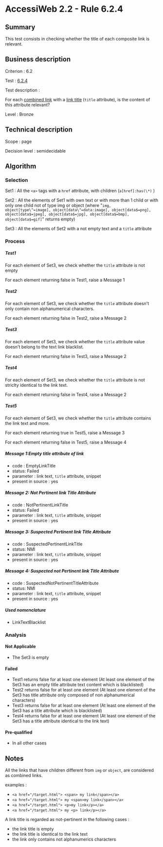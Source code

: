 # AccessiWeb 2.2 - Rule 6.2.4

## Summary

This test consists in checking whether the title of each composite link is relevant.

## Business description

Criterion : 6.2

Test : [6.2.4](http://accessiweb.org/index.php/accessiweb-22-english-version.html#test-6-2-4)

Test description :

For each [combined link](index.php/glossary-76.html#mLienComposite) with a [link title](index.php/glossary-76.html#mTitreLien) (`title` attribute), is the content of this attribute relevant?

Level : Bronze

## Technical description

Scope : page

Decision level :
semidecidable

## Algorithm

### Selection

Set1 : All the `<a>` tags with a `href` attribute, with children (`a[href]:has(\*)` )

Set2 : All the elements of Set1 with own text or with more than 1 child or with only one child not of type img or object (where "`img, object[type\^=image], object[data\^=data:image], object[data$=png], object[data$=jpeg], object[data$=jpg], object[data$=bmp], object[data$=gif]`" returns empty)

Set3 : All the elements of Set2 with a not empty text and a `title` attribute

### Process

##### Test1

For each element of Set3, we check whether the `title` attribute is not empty

For each element returning false in Test1, raise a Message 1 

##### Test2

For each element of Set3, we check whether the `title` attribute doesn't only contain non alphanumerical characters.

For each element returning false in Test2, raise a Message 2

##### Test3

For each element of Set3, we check whether the `title` attribute value doesn't belong to the text link blacklist.

For each element returning false in Test3, raise a Message 2

##### Test4

For each element of Set3, we check whether the `title` attribute is not striclty identical to the link text.

For each element returning false in Test4, raise a Message 2

##### Test5

For each element of Set3, we check whether the `title` attribute contains the link text and more.

For each element returning true in Test5, raise a Message 3

For each element returning false in Test5, raise a Message 4

##### Message 1:Empty title attribute of link

-   code : EmptyLinkTitle
-   status: Failed
-   parameter : link text, `title` attribute, snippet
-   present in source : yes

##### Message 2: Not Pertinent link Title Attribute

-   code : NotPertinentLinkTitle
-   status: Failed
-   parameter : link text, `title` attribute, snippet
-   present in source : yes

##### Message 3: Suspected Pertinent link Title Attribute

-   code : SuspectedPertinentLinkTitle
-   status: NMI
-   parameter : link text, `title` attribute, snippet
-   present in source : yes

##### Message 4: Suspected not Pertinent link Title Attribute

-   code : SuspectedNotPertinentTitleAttribute
-   status: NMI
-   parameter : link text, `title` attribute, snippet
-   present in source : yes

##### Used nomenclature

-   LinkTextBlacklist

### Analysis

#### Not Applicable

-   The Set3 is empty

#### Failed

-   Test1 returns false for at least one element (At least one element of the Set3 has an empty title attribute text content which is blacklisted)
-   Test2 returns false for at least one element (At least one element of the Set3 has title attribute only composed of non alphanumerical characters)
-   Test3 returns false for at least one element (At least one element of the Set3 has a title attribute which is blacklisted)
-   Test4 returns false for at least one element (At least one element of the Set3 has a title attribute identical to the link text)

#### Pre-qualified

-   In all other cases

## Notes

All the links that have children different from `img` or `object`, are considered as combined links.

examples :

-   `<a href="/target.html"> <span> my link</span></a>`
-   `<a href="/target.html"> my <span>my link</span></a>`
-   `<a href="/target.html"> <p>my link</p></a>`
-   `<a href="/target.html"> my <p> link</p></a>`

A link title is regarded as not-pertinent in the following cases :

-   the link title is empty
-   the link title is identical to the link text
-   the link only contains not alphanumerics characters
